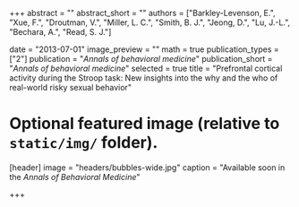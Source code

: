 +++
abstract = ""
abstract_short = ""
authors = ["Barkley-Levenson, E.", "Xue, F.", "Droutman, V.", "Miller, L. C.", "Smith, B. J.", "Jeong, D.", "Lu, J.-L.", "Bechara, A.",  "Read, S. J."]

date = "2013-07-01"
image_preview = ""
math = true
publication_types = ["2"]
publication = "*Annals of behavioral medicine*"
publication_short = "*Annals of behavioral medicine*"
selected = true
title = "Prefrontal cortical activity during the Stroop task: New insights into the why and the who of real-world risky sexual behavior"


# Optional featured image (relative to `static/img/` folder).
[header]
image = "headers/bubbles-wide.jpg"
caption = "Available soon in the *Annals of Behavioral Medicine*"

+++
